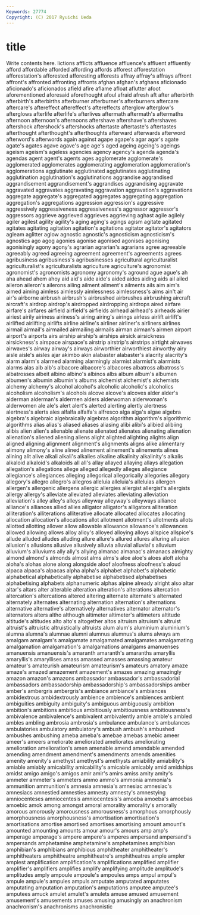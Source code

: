 ```yaml
---
Keywords: 27774 
Copyright: (C) 2017 Ryuichi Ueda
---
```


# title

Write contents here.
lictions
afflicts affluence affluence's affluent affluently afford affordable afforded affording affords
afforest afforestation afforestation's afforested afforesting afforests affray affray's affrays affront
affront's affronted affronting affronts afghan afghan's afghans aficionado aficionado's aficionados
afield afire aflame afloat aflutter afoot aforementioned aforesaid aforethought afoul
afraid afresh aft after afterbirth afterbirth's afterbirths afterburner afterburner's afterburners
aftercare aftercare's aftereffect aftereffect's aftereffects afterglow afterglow's afterglows afterlife afterlife's
afterlives aftermath aftermath's aftermaths afternoon afternoon's afternoons aftershave aftershave's aftershaves
aftershock aftershock's aftershocks aftertaste aftertaste's aftertastes afterthought afterthought's afterthoughts afterward
afterwards afterword afterword's afterwords again against agape agape's agar agar's
agate agate's agates agave agave's age age's aged ageing ageing's
ageings ageism ageism's ageless agencies agency agency's agenda agenda's agendas
agent agent's agents ages agglomerate agglomerate's agglomerated agglomerates agglomerating agglomeration
agglomeration's agglomerations agglutinate agglutinated agglutinates agglutinating agglutination agglutination's agglutinations aggrandise
aggrandised aggrandisement aggrandisement's aggrandises aggrandising aggravate aggravated aggravates aggravating aggravation
aggravation's aggravations aggregate aggregate's aggregated aggregates aggregating aggregation aggregation's aggregations
aggression aggression's aggressive aggressively aggressiveness aggressiveness's aggressor aggressor's aggressors aggrieve
aggrieved aggrieves aggrieving aghast agile agilely agiler agilest agility agility's
aging aging's agings agism agitate agitated agitates agitating agitation agitation's
agitations agitator agitator's agitators agleam aglitter aglow agnostic agnostic's agnosticism
agnosticism's agnostics ago agog agonies agonise agonised agonises agonising agonisingly
agony agony's agrarian agrarian's agrarians agree agreeable agreeably agreed agreeing
agreement agreement's agreements agrees agribusiness agribusiness's agribusinesses agricultural agriculturalist agriculturalist's
agriculturalists agriculture agriculture's agronomist agronomist's agronomists agronomy agronomy's aground ague
ague's ah aha ahead ahem ahoy aid aid's aide aide's
aided aides aiding aids ail ailed aileron aileron's ailerons ailing
ailment ailment's ailments ails aim aim's aimed aiming aimless aimlessly
aimlessness aimlessness's aims ain't air air's airborne airbrush airbrush's airbrushed
airbrushes airbrushing aircraft aircraft's airdrop airdrop's airdropped airdropping airdrops aired
airfare airfare's airfares airfield airfield's airfields airhead airhead's airheads airier
airiest airily airiness airiness's airing airing's airings airless airlift airlift's
airlifted airlifting airlifts airline airline's airliner airliner's airliners airlines airmail
airmail's airmailed airmailing airmails airman airman's airmen airport airport's airports
airs airship airship's airships airsick airsickness airsickness's airspace airspace's airstrip
airstrip's airstrips airtight airwaves airwaves's airway airway's airways airworthier airworthiest
airworthy airy aisle aisle's aisles ajar akimbo akin alabaster alabaster's
alacrity alacrity's alarm alarm's alarmed alarming alarmingly alarmist alarmist's alarmists
alarms alas alb alb's albacore albacore's albacores albatross albatross's albatrosses
albeit albino albino's albinos albs album album's albumen albumen's albumin
albumin's albums alchemist alchemist's alchemists alchemy alchemy's alcohol alcohol's alcoholic
alcoholic's alcoholics alcoholism alcoholism's alcohols alcove alcove's alcoves alder alder's
alderman alderman's aldermen alders alderwoman alderwoman's alderwomen ale ale's alert
alert's alerted alerting alertly alertness alertness's alerts ales alfalfa alfalfa's
alfresco alga alga's algae algebra algebra's algebraic algebraically algebras algorithm
algorithm's algorithmic algorithms alias alias's aliased aliases aliasing alibi alibi's
alibied alibiing alibis alien alien's alienable alienate alienated alienates alienating
alienation alienation's aliened aliening aliens alight alighted alighting alights align
aligned aligning alignment alignment's alignments aligns alike alimentary alimony alimony's
aline alined alinement alinement's alinements alines alining alit alive alkali
alkali's alkalies alkaline alkalinity alkalinity's alkalis alkaloid alkaloid's alkaloids all
all's allay allayed allaying allays allegation allegation's allegations allege alleged
allegedly alleges allegiance allegiance's allegiances alleging allegorical allegorically allegories allegory
allegory's allegro allegro's allegros alleluia alleluia's alleluias allergen allergen's allergenic
allergens allergic allergies allergist allergist's allergists allergy allergy's alleviate alleviated
alleviates alleviating alleviation alleviation's alley alley's alleys alleyway alleyway's alleyways
alliance alliance's alliances allied allies alligator alligator's alligators alliteration alliteration's
alliterations alliterative allocate allocated allocates allocating allocation allocation's allocations allot
allotment allotment's allotments allots allotted allotting allover allow allowable allowance
allowance's allowances allowed allowing allows alloy alloy's alloyed alloying alloys
allspice allspice's allude alluded alludes alluding allure allure's allured allures
alluring allusion allusion's allusions allusive allusively alluvia alluvial alluvial's alluvium
alluvium's alluviums ally ally's allying almanac almanac's almanacs almighty almond
almond's almonds almost alms alms's aloe aloe's aloes aloft aloha
aloha's alohas alone along alongside aloof aloofness aloofness's aloud alpaca
alpaca's alpacas alpha alpha's alphabet alphabet's alphabetic alphabetical alphabetically alphabetise
alphabetised alphabetises alphabetising alphabets alphanumeric alphas alpine already alright also
altar altar's altars alter alterable alteration alteration's alterations altercation altercation's
altercations altered altering alternate alternate's alternated alternately alternates alternating alternation
alternation's alternations alternative alternative's alternatively alternatives alternator alternator's alternators alters
altho although altimeter altimeter's altimeters altitude altitude's altitudes alto alto's
altogether altos altruism altruism's altruist altruist's altruistic altruistically altruists alum
alum's aluminium aluminium's alumna alumna's alumnae alumni alumnus alumnus's alums
always am amalgam amalgam's amalgamate amalgamated amalgamates amalgamating amalgamation amalgamation's
amalgamations amalgams amanuenses amanuensis amanuensis's amaranth amaranth's amaranths amaryllis amaryllis's
amaryllises amass amassed amasses amassing amateur amateur's amateurish amateurism amateurism's
amateurs amatory amaze amaze's amazed amazement amazement's amazes amazing amazingly
amazon amazon's amazons ambassador ambassador's ambassadorial ambassadors ambassadorship ambassadorship's ambassadorships
amber amber's ambergris ambergris's ambiance ambiance's ambiances ambidextrous ambidextrously ambience
ambience's ambiences ambient ambiguities ambiguity ambiguity's ambiguous ambiguously ambition ambition's
ambitions ambitious ambitiously ambitiousness ambitiousness's ambivalence ambivalence's ambivalent ambivalently amble
amble's ambled ambles ambling ambrosia ambrosia's ambulance ambulance's ambulances ambulatories
ambulatory ambulatory's ambush ambush's ambushed ambushes ambushing ameba ameba's amebae
amebas amebic ameer ameer's ameers ameliorate ameliorated ameliorates ameliorating amelioration
amelioration's amen amenable amend amendable amended amending amendment amendment's amendments
amends amenities amenity amenity's amethyst amethyst's amethysts amiability amiability's amiable
amiably amicability amicability's amicable amicably amid amidships amidst amigo amigo's
amigos amir amir's amirs amiss amity amity's ammeter ammeter's ammeters
ammo ammo's ammonia ammonia's ammunition ammunition's amnesia amnesia's amnesiac amnesiac's
amnesiacs amnestied amnesties amnesty amnesty's amnestying amniocenteses amniocentesis amniocentesis's amoeba
amoeba's amoebas amoebic amok among amongst amoral amorality amorality's amorally
amorous amorously amorousness amorousness's amorphous amorphously amorphousness amorphousness's amortisation amortisation's
amortisations amortise amortised amortises amortising amount amount's amounted amounting amounts
amour amour's amours amp amp's amperage amperage's ampere ampere's amperes
ampersand ampersand's ampersands amphetamine amphetamine's amphetamines amphibian amphibian's amphibians amphibious
amphitheater amphitheater's amphitheaters amphitheatre amphitheatre's amphitheatres ample ampler amplest amplification
amplification's amplifications amplified amplifier amplifier's amplifiers amplifies amplify amplifying amplitude
amplitude's amplitudes amply ampoule ampoule's ampoules amps ampul ampul's ampule
ampule's ampules ampuls amputate amputated amputates amputating amputation amputation's amputations
amputee amputee's amputees amuck amulet amulet's amulets amuse amused amusement
amusement's amusements amuses amusing amusingly an anachronism anachronism's anachronisms anachronistic
